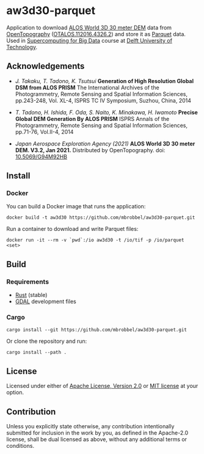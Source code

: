 # aw3d30-parquet

Application to download [ALOS World 3D 30 meter DEM](https://www.eorc.jaxa.jp/ALOS/en/aw3d/index_e.htm) data from [OpenTopography](https://opentopography.org/) ([OTALOS.112016.4326.2](https://portal.opentopography.org/raster?opentopoID=OTALOS.112016.4326.2)) and store it as [Parquet](https://parquet.apache.org) data. Used in [Supercomputing for Big Data](https://github.com/abs-tudelft/sbd) course at [Delft University of Technology](https://www.tudelft.nl/).

## Acknowledgements

- _J. Takaku, T. Tadono, K. Tsutsui_
  **Generation of High Resolution Global DSM from ALOS PRISM**
  The International Archives of the Photogrammetry, Remote Sensing and Spatial Information Sciences, pp.243-248, Vol. XL-4, ISPRS TC IV Symposium, Suzhou, China, 2014

- _T. Tadono, H. Ishida, F. Oda, S. Naito, K. Minakawa, H. Iwamoto_
  **Precise Global DEM Generation By ALOS PRISM**
  ISPRS Annals of the Photogrammetry, Remote Sensing and Spatial Information Sciences, pp.71-76, Vol.II-4, 2014

- _Japan Aerospace Exploration Agency (2021)_
  **ALOS World 3D 30 meter DEM. V3.2, Jan 2021.** 
  Distributed by OpenTopography. doi: [10.5069/G94M92HB](https://doi.org/10.5069/G94M92HB)

## Install

### Docker

You can build a Docker image that runs the application:

```
docker build -t aw3d30 https://github.com/mbrobbel/aw3d30-parquet.git
```

Run a container to download and write Parquet files:

```
docker run -it --rm -v `pwd`:/io aw3d30 -t /io/tif -p /io/parquet <set>
```

## Build

### Requirements

- [Rust](https://rustup.rs) (stable)
- [GDAL](https://gdal.org/index.html) development files

### Cargo

```
cargo install --git https://github.com/mbrobbel/aw3d30-parquet.git
```

Or clone the repository and run:

```
cargo install --path .
```

## License

Licensed under either of [Apache License, Version 2.0](LICENSE-APACHE) or [MIT license](LICENSE-MIT) at your option.

## Contribution

Unless you explicitly state otherwise, any contribution intentionally submitted for inclusion in the work by you, as defined in the Apache-2.0 license, shall be dual licensed as above, without any additional terms or conditions.
